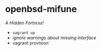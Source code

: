 openbsd-mifune
====================
*A Hidden Fortress!*

- `vagrant up`
- *ignore warnings about missing interface*
- vagrant provision`
